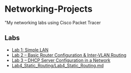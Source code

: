 # Networking-Projects
"My networking labs using Cisco Packet Tracer
## Labs
- [Lab 1: Simple LAN](Lab1_SimpleLAN/Lab1_SimpleLAN.md)
- [Lab 2 – Basic Router Configuration & Inter-VLAN Routing](Lab2_Basic%20Router%20Configuration%20&%20Inter-VLAN%20Routing/Lab2_Basic_Router_InterVLAN.md)
- [Lab 3 – DHCP Server Configuration in a Network](Lab3_DHCP_Configuration/Lab3_DHCP_Configuration.md)
- [Lab4_Static_Routing/Lab4_Static_Routing.md](Lab4_Static_Routing/Lab4_Static_Routing.md)
